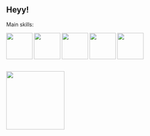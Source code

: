 ## Heyy!
Main skills:

<img src="https://cdn.jsdelivr.net/gh/devicons/devicon/icons/python/python-original.svg" width="70" height="70"/>    <img src="https://cdn.jsdelivr.net/gh/devicons/devicon/icons/csharp/csharp-original.svg" width="70" height="70"/>    <img src="https://cdn.jsdelivr.net/gh/devicons/devicon/icons/unity/unity-original.svg" width="70" height="70"/> <img src="https://cdn.jsdelivr.net/gh/devicons/devicon/icons/raspberrypi/raspberrypi-original.svg" width="70" height="70"/> <img src="https://cdn.jsdelivr.net/gh/devicons/devicon/icons/linux/linux-original.svg" width="70" height="70"/>
##
<img src="https://media0.giphy.com/media/v1.Y2lkPTc5MGI3NjExNXp6em81Mmo5aDZoeTB2emxxNGRsajJubWhnMm44NzRqYWQ5YWNmcyZlcD12MV9pbnRlcm5hbF9naWZfYnlfaWQmY3Q9Zw/zPbnEgxsPJOJSD3qfr/giphy.gif" width="155" height="155">




